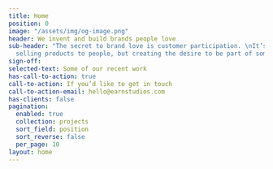 ```yaml
---
title: Home
position: 0
image: "/assets/img/og-image.png"
header: We invent and build brands people love
sub-header: "The secret to brand love is customer participation. \nIt’s not just about
  selling products to people, but creating the desire to be part of something extraordinary"
sign-off: 
selected-text: Some of our recent work
has-call-to-action: true
call-to-action: If you’d like to get in touch
call-to-action-email: hello@earnstudios.com
has-clients: false
pagination:
  enabled: true
  collection: projects
  sort_field: position
  sort_reverse: false
  per_page: 10
layout: home
---
```


